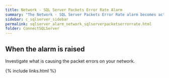 ```yaml
---
title: Network - SQL Server Packets Error Rate Alarm
summary: "The Network - SQL Server Packets Error Rate alarm becomes active when the rate at which SQL Server is encountering network packet errors exceeds a threshold."
sidebar: c_sqlserver_sidebar
permalink: sqlserver_alarm_network_sqlserverpacketserrorrate.html
folder: ConnectSQLServer
---
```






## When the alarm is raised

Investigate what is causing the packet errors on your network.

{% include links.html %}
